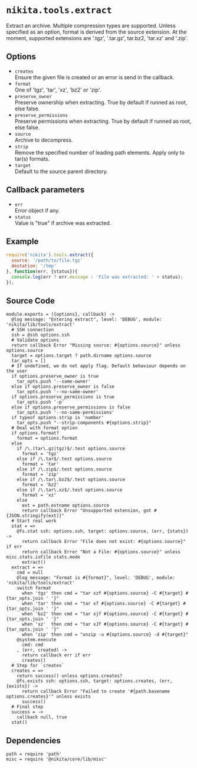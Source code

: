 
# `nikita.tools.extract`

Extract an archive. Multiple compression types are supported. Unless
specified as an option, format is derived from the source extension. At the
moment, supported extensions are '.tgz', '.tar.gz', tar.bz2, 'tar.xz' and '.zip'.

## Options

* `creates`   
  Ensure the given file is created or an error is send in the callback.  
* `format`   
  One of 'tgz', 'tar', 'xz', 'bz2' or 'zip'.   
* `preserve_owner`   
  Preserve ownership when extracting. True by default if runned as root, else false.   
* `preserve_permissions`   
  Preserve permissions when extracting. True by default if runned as root, else false.   
* `source`   
  Archive to decompress.   
* `strip`   
  Remove the specified number of leading path elements. Apply only to tar(s) formats.   
* `target`   
  Default to the source parent directory.   

## Callback parameters

* `err`   
  Error object if any.   
* `status`   
  Value is "true" if archive was extracted.   

## Example

```javascript
require('nikita').tools.extract({
  source: '/path/to/file.tgz'
  destation: '/tmp'
}, function(err, {status}){
  console.log(err ? err.message : 'File was extracted: ' + status);
});
```

## Source Code

    module.exports = ({options}, callback) ->
      @log message: "Entering extract", level: 'DEBUG', module: 'nikita/lib/tools/extract'
      # SSH connection
      ssh = @ssh options.ssh
      # Validate options
      return callback Error "Missing source: #{options.source}" unless options.source
      target = options.target ? path.dirname options.source
      tar_opts = []
      # If undefined, we do not apply flag. Default behaviour depends on the user
      if options.preserve_owner is true
        tar_opts.push '--same-owner'
      else if options.preserve_owner is false
        tar_opts.push '--no-same-owner'
      if options.preserve_permissions is true
        tar_opts.push '-p'
      else if options.preserve_permissions is false
        tar_opts.push '--no-same-permissions'
      if typeof options.strip is 'number'
        tar_opts.push "--strip-components #{options.strip}"
      # Deal with format option
      if options.format?
        format = options.format
      else
        if /\.(tar\.gz|tgz)$/.test options.source
          format = 'tgz'
        else if /\.tar$/.test options.source
          format = 'tar'
        else if /\.zip$/.test options.source
          format = 'zip'
        else if /\.tar\.bz2$/.test options.source
          format = 'bz2'
        else if /\.tar\.xz$/.test options.source
          format = 'xz'
        else
          ext = path.extname options.source
          return callback Error "Unsupported extension, got #{JSON.stringify(ext)}"
      # Start real work
      stat = =>
        @fs.stat ssh: options.ssh, target: options.source, (err, {stats}) ->
          return callback Error "File does not exist: #{options.source}" if err
          return callback Error "Not a File: #{options.source}" unless misc.stats.isFile stats.mode
          extract()
      extract = =>
        cmd = null
        @log message: "Format is #{format}", level: 'DEBUG', module: 'nikita/lib/tools/extract'
        switch format
          when 'tgz' then cmd = "tar xzf #{options.source} -C #{target} #{tar_opts.join ' '}"
          when 'tar' then cmd = "tar xf #{options.source} -C #{target} #{tar_opts.join ' '}"
          when 'bz2' then cmd = "tar xjf #{options.source} -C #{target} #{tar_opts.join ' '}"
          when 'xz'  then cmd = "tar xJf #{options.source} -C #{target} #{tar_opts.join ' '}"
          when 'zip' then cmd = "unzip -u #{options.source} -d #{target}"
        @system.execute
          cmd: cmd
        , (err, created) ->
          return callback err if err
          creates()
      # Step for `creates`
      creates = =>
        return success() unless options.creates?
        @fs.exists ssh: options.ssh, target: options.creates, (err, {exists}) ->
          return callback Error "Failed to create '#{path.basename options.creates}'" unless exists
          success()
      # Final step
      success = ->
        callback null, true
      stat()

## Dependencies

    path = require 'path'
    misc = require '@nikita/core/lib/misc'

